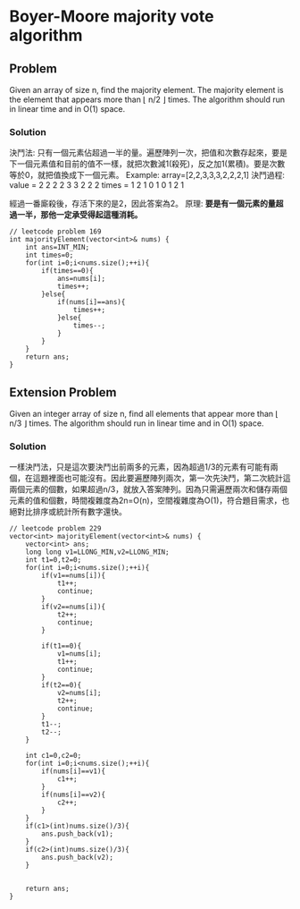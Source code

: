 # Boyer-Moore majority vote algorithm

## Problem
Given an array of size n, find the majority element. The majority element is the element that appears more than ⌊ n/2 ⌋ times.  The algorithm should run in linear time and in O(1) space.

### Solution
決鬥法: 只有一個元素佔超過一半的量。遍歷陣列一次，把值和次數存起來，要是下一個元素值和目前的值不一樣，就把次數減1(殺死)，反之加1(累積)。要是次數等於0，就把值換成下一個元素。
Example:
array=[2,2,3,3,3,2,2,2,1]
決鬥過程:
value = 2 2 2 2 3 3 2 2 2
times = 1 2 1 0 1 0 1 2 1

經過一番廝殺後，存活下來的是2，因此答案為2。
原理: **要是有一個元素的量超過一半，那他一定承受得起這種消耗。**

```
// leetcode problem 169
int majorityElement(vector<int>& nums) {
    int ans=INT_MIN;
    int times=0;
    for(int i=0;i<nums.size();++i){
        if(times==0){
            ans=nums[i];
            times++;
        }else{
            if(nums[i]==ans){
                times++;
            }else{
                times--;
            }
        }
    }
    return ans;
}
```

## Extension Problem
Given an integer array of size n, find all elements that appear more than ⌊ n/3 ⌋ times. The algorithm should run in linear time and in O(1) space.

### Solution
一樣決鬥法，只是這次要決鬥出前兩多的元素，因為超過1/3的元素有可能有兩個，在這題裡面也可能沒有。因此要遍歷陣列兩次，第一次先決鬥，第二次統計這兩個元素的個數，如果超過n/3，就放入答案陣列。因為只需遍歷兩次和儲存兩個元素的值和個數，時間複雜度為2n=O(n)，空間複雜度為O(1)，符合題目需求，也絕對比排序或統計所有數字還快。

```
// leetcode problem 229
vector<int> majorityElement(vector<int>& nums) {
    vector<int> ans;
    long long v1=LLONG_MIN,v2=LLONG_MIN;
    int t1=0,t2=0;
    for(int i=0;i<nums.size();++i){
        if(v1==nums[i]){
            t1++;
            continue;
        }
        if(v2==nums[i]){
            t2++;
            continue;
        }

        if(t1==0){
            v1=nums[i];
            t1++;
            continue;
        }   
        if(t2==0){
            v2=nums[i];
            t2++;
            continue;
        }
        t1--;
        t2--; 
    }

    int c1=0,c2=0;
    for(int i=0;i<nums.size();++i){
        if(nums[i]==v1){
            c1++;
        }
        if(nums[i]==v2){
            c2++;
        }
    }
    if(c1>(int)nums.size()/3){
        ans.push_back(v1);
    }
    if(c2>(int)nums.size()/3){
        ans.push_back(v2);
    }


    return ans;
}
```






